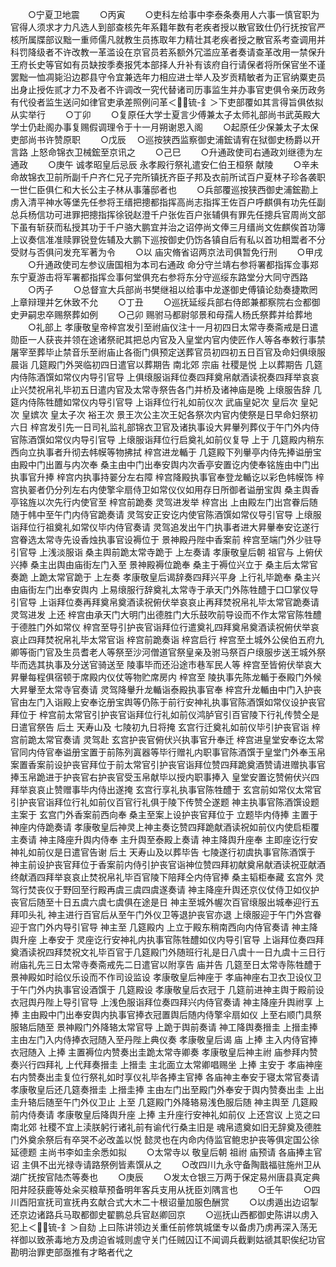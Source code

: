 <!-- { "loadSidebar": true } -->
　　○宁夏卫地震
　　○丙寅
　　○吏科左给事中李泰条奏用人六事一慎官职为官得人须求才力凡选人到部查核先年系籍年数有老疾者授以散官致仕仍行抚按官严核所属牒部议黜一重师儒凡就教生员拣取年力精壮其老疾者授之散官系考查调用并科罚降级者不许改教一革滥设在京官员若系额外冗滥应革者奏请查革改用一禁保升王府长史等官如有员缺按季奏报凭本部择人升补有该府自行请保者将所保官坐不谨罢黜一恤凋毙沿边郡县守令宜兼选年力相应进士举人及岁贡精敏者为正官纳粟吏员出身止授佐贰才力不及者不许调改一究代替诸司历事监生并办事官吏俱令亲历政务有代役者监生送问如律官吏承差照例问革＜锍-釒＞下吏部覆如其言得旨俱依拟从实举行
　　○丁卯
　　○复原任大学士夏言少傅兼太子太师礼部尚书武英殿大学士仍赴阁办事复赐假调理令于十一月朔谢恩入阁
　　○起原任少保兼太子太保吏部尚书许赞原职
　　○戊辰
　○巡按狭西监察御史浦鋐请宥在狱御史杨爵以开言路  上怒命锦衣卫械鋐至京讯之
　　○己巳
　　○升通政使司右通政刘继德为左通政
　　○庚午  诚孝昭皇后忌辰  永孝殿行祭礼遣安仁伯王桓祭  献陵
　　○辛未  命故锦衣卫前所副千户齐仁兄子完所镇抚齐臣子邦及衣前所试百户夏林子珍各袭职一世仁臣俱仁和大长公主子林从事藩邸者也
　　○兵部覆巡按狭西御史浦鋐勘上虏入清平神水等堡先任参将王缙把摠都指挥高尚志指挥王佐百户呼麒俱有功先任副总兵杨信功可进罪把摠指挥徐锐赵澄千户张佐百户张辅俱有罪先任摠兵官周尚文部下虽有斩获而私授其功于千户骆大鹏宜并治之诏停尚文俸三月缙尚文佐麒俟首功簿上议奏信准准赎罪锐登佐辅及大鹏下巡按御史仍饬各镇自后有私以首功相鬻者不分受财与否俱问发充军著为令
　　○以  庙灾脩省诏两京法司俱暂免行刑
　　○甲戌
　　○升通政使司左参议唐国相为本司右通政  命分守兰靖右参将署都指挥佥事郑东宁夏游击将军署都指挥佥事何堂俱充右参将东分守巡绥东路堂分大同守西路
　　○丙子
　　○总督宣大兵部尚书樊继祖以给事中龙遂御史傅镇论劾奏捷欺罔上章辩理并乞休致不允
　　○丁丑
　　○巡抚延绥兵部右侍郎兼都察院右佥都御史尹嗣忠卒赐祭葬如例
　　○己卯  赐驸马都尉邬景和母孺人杨氏祭葬并给葬地
　　○礼部上  孝康敬皇帝梓宫发引至祔庙仪注十一月初四日太常寺奏斋戒是日遣勋臣一人获丧并领在途诸祭祀其把总内官及入皇堂内官内使匠作人等各奉敕行事禁屠宰至葬毕止禁音乐至祔庙止各衙门俱预定送葬官员初四初五日百官及命妇俱缞服晨诣  几筵殿门外哭临初四日遣官以葬期告  南北郊  宗庙  社稷是悦  上以葬期告  几筵内侍陈酒馔如常仪内导引官导  上俱缞服诣拜位奏四拜奠帛献酒读祝奏四拜举哀哀止兴焚祝帛礼毕初五日遣内官及太常寺祭告各门并桥及诸神庙是晚  上缞服告辞  几筵内侍陈牲醴如常仪内导引官导  上诣拜位行礼如前仪次  武庙皇妃次  皇后次  皇妃次  皇嫔次  皇太子次  裕王次  景王次公主次王妃各祭次内官内使祭是日早命妇祭初六日  梓宫发引先一日司礼监礼部锦衣卫官及诸执事设大昇轝列葬仪于午门外内侍官陈酒馔如常仪内导引官导  上缞服诣拜位行启奠礼如前仪复导  上于  几筵殿内稍东西向立执事者升彻去帏幙等物拂拭  梓宫进龙輴于  几筵殿下列轝亭内侍先捧谥册宝由殿中门出置与内次奉  桑主由中门出奉安舆内次香亭安置讫内使奉铭旌由中门出执事官升捧  梓宫内执事持翣分左右障  梓宫降殿执事官奉登龙輴讫以彩色帏幙饰  梓宫执翣者仍分列左右内使擎伞扇侍卫如常仪仪如用存日所御者谥册宝舆  桑主舆香亭铭旌以次先行内使官至  梓宫前跪奏  灵驾进发举  梓宫出  上由殿左门出宫眷后随随于帏中至午门内侍官跪奏请  灵驾安正安讫内使官陈酒馔如常仪导引官导  上缞服诣拜位行祖奠礼如常仪毕内侍官奏请  灵驾追发出午门执事者进大昇轝奉安讫遂行宫眷选太常寺先设香烛执事官设褥位于  景神殿丹陛中香案前  梓宫至端门外少驻导引官导  上浅淡服诣  桑主舆前跪太常寺跪于  上左奏请  孝康敬皇后朝  祖官与  上俯伏兴捧  桑主出舆由庙街左门入至  景神殿褥位跪奉  桑主于褥位兴立于  桑主后太常官奏跪  上跪太常官跪于  上左奏  孝康敬皇后谒辞奏四拜兴平身  上行礼毕跪奉  桑主兴由庙街左门出奉安舆内  上易缞服行辞奠礼太常寺于承天门外陈牲醴于口□掌仪导引官导  上诣拜位奏再拜奠帛奠酒读祝俯伏举哀哀止再拜焚祝帛礼毕太常官跪奏请  灵驾进发  上还  梓宫由承天门大明门出德胜门大乐鼓吹前导设而不作太常官陈牲醴于德胜门外如常仪  梓宫至导引护丧官诣拜位行遣奠礼四拜奠帛奠酒读祝俯伏举哀哀止四拜焚祝帛礼毕太常官诣  梓宫前跪奏诣  梓宫启行  梓宫至土城外公侯伯五府九卿等衙门官及生员耆老人等祭至沙河僧道官祭皇亲及驸马祭百户缞服步送王城外祭毕而选其执事及分送官骑送至  陵事毕而还沿途市巷军民人等  梓宫至皆俯伏举哀大昇轝每程俱宿顿于席殿内仪仗等物贮席房内  梓宫至  陵执事先陈龙輴于泰殿门外候大昇轝至太常寺官奏请  灵驾降轝升龙輴诣泰殿执事官奉  梓宫升龙輴由中门入护丧官由左门入诣殿上安奉讫册宝舆等仍陈于前行安神礼执事官陈酒馔如常仪设护丧官拜位于  梓宫前太常官引护丧官诣拜位行礼如前仪鸿胪官引百官陵下行礼传赞仝是日遣官祭告  后土  天寿山及  七陵初九日将掩  玄宫行迁奠礼如前仪毕引护丧官诣  梓宫前跪太常官奏请  灵驾赴  玄宫护丧官俯伏兴执事官升奉迁  梓宫进皇堂安奉讫太常官同内侍官奉谥册宝置于前陈列寘器等毕行赠礼内职事官陈酒馔于皇堂门外奉玉帛案置香案前设护丧官拜位于前太常官引护丧官诣拜位赞四拜跪奠酒赞请进赠执事官捧玉帛跪进于护丧官右护丧官受玉帛献毕以授内职事捧入  皇堂安置讫赞俯伏兴四拜举哀哀止赞赠事毕内侍出遂掩  玄宫行享礼执事官陈牲醴于  玄宫前如常仪太常官引护丧官诣拜位行礼如前仪百官行礼俱于陵下传赞仝遂题  神主执事官陈酒馔设题主案于  玄宫门外香案前西向奉  桑主至案上设护丧官拜位于  立题毕内侍捧  主置于神座内侍跪奏请  孝康敬皇后神灵上神主奏讫赞四拜跪献酒读祝如前仪内使启柜覆  主奏请  神主降座升舆内侍奉  主升舆至泰殿上奏请  神主降舆升座奉  主即座讫行安神礼如前仪是日遣官告谢  后土  天寿山及以葬毕告  七陵遂行初虞执事官陈酒馔于  神主前设护丧官拜位于香案前内侍引护丧官诣神位赞四拜初献奠帛献酒读祝亚献酒终献酒四拜举哀哀止焚祝帛礼毕百官陵下陪拜仝内侍官捧  桑主韬柜奉藏  玄宫外  灵驾行焚丧仪于野回至行殿再虞三虞四虞遂奏请  神主降座升舆还京仪仗侍卫如仪护丧官后随至十日五虞六虞七虞俱在途是日  神主至城外幄次百官缞服出城奉迎行五拜叩头礼  神主进行百官后从至午门外仪卫等退护丧官亦退  上缞服迎于午门外宫眷迎于宫门外内导引官导  神主至  几筵殿内  上立于殿东稍南西向内侍官奏请  神主降舆升座  上奉安于  灵座讫行安神礼内执事官陈牲醴如仪内导引官导  上诣拜位奏四拜奠酒读祝四拜焚祝文礼毕百官于几筵殿门外随班行礼是日八虞十一日九虞十三日行祔庙礼先三日太常寺奏斋戒先二日遣官以附享告  庙并告  几筵至日太常寺陈牲醴于  景神殿如时祫仪乐设而不作司设监设  孝康敬皇后神座于  孝庙神座右卫衣卫设仪卫于午门外内执事官设酒馔于  几筵殿设  孝康敬皇后衣冠于  几筵前进神主舆于殿前设衣冠舆丹陛上导引官导  上浅色服诣拜位奏四拜兴内侍官奏请  神主降座升舆祔享  上捧  主由殿中门出奉安舆内执事官捧衣冠置舆后随内侍擎伞扇如仪  上至右顺门具祭服辂后随至  景神殿门外降辂太常官导  上跪于舆前奏请  神工降舆奏搢圭  上搢圭捧  主由左门入内侍捧衣冠随入至丹陛上典仪奏  孝康敬皇后谒  庙  上捧  主入内侍官捧衣冠随入  上捧  主置褥位内赞奏出圭跪太常寺卿奏  孝康敬皇后神主祔  庙参拜内赞奏兴行四拜礼  上代拜奏搢圭  上搢圭  主北面立太常卿唱赐坐  上捧  主安于  孝庙神座右内赞奏出圭复位行祭礼如时享仪礼毕各捧主官捧  各庙神主奉安于寝太常官奏请孝康敬皇后还几筵奏搢圭  上搢圭捧  主由左门出至殿门外奉安于舆内赞奏出圭  上出圭升辂后随至午门外仪卫止  上至  几筵殿门外降辂易浅色服后随  神主舆至  几筵殿前内侍奏请  孝康敬皇后降舆升座  上捧  主升座行安神礼如前仪  上还宫议  上览之曰  南北郊  社稷不宜上渎朕躬行诸礼前有谕代行桑主旧是  魂帛遗奠如旧无辞奠及德胜门外奠余祭后有卒哭不必改盖以悦  懿灵也在内命内侍监官鲍忠护丧等俱定国公徐延德题  主尚书李如圭余悉如拟
　　○太常寺以  敬皇后朝  祖祔  庙预请  各庙捧主官诏  主俱不出光禄寺请路祭例皆素馔从之
　　○改四川九永守备陶戬福驻施州卫从湖广抚按官陆杰等奏也
　　○庚辰
　　○发太仓银三万两于保定易州唐县真定典阳井陉获鹿等处籴买粮草预备明年客兵支用从抚臣刘隅言也
　　○壬午
　　○四川酉阳宣抚司宣抚冉玄献合式大木二十根诏量加服色酬赏
　　○以虏遁出边诏掣还京边诸路兵马取都御史翟鹏总兵官赵卿回京
　　○巡抚山西都御史陈讲以虏入犯上＜锍-釒＞自劾  上曰陈讲领边关重任前修筑城堡专以备虏乃虏再深入荡无祥御以致荼毒地方及虏迫省城则虗守关门任贼囚讧不闻调兵截剿姑禠其职俟纪功官勘明治罪吏部亟推有才略者代之
